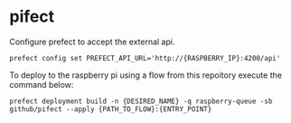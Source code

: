 # pifect

Configure prefect to accept the external api.

```
prefect config set PREFECT_API_URL='http://{RASPBERRY_IP}:4200/api'
```

To deploy to the raspberry pi using a flow from this repoitory execute the command below:

```
prefect deployment build -n {DESIRED_NAME} -q raspberry-queue -sb github/pifect --apply {PATH_TO_FLOW}:{ENTRY_POINT}
```
